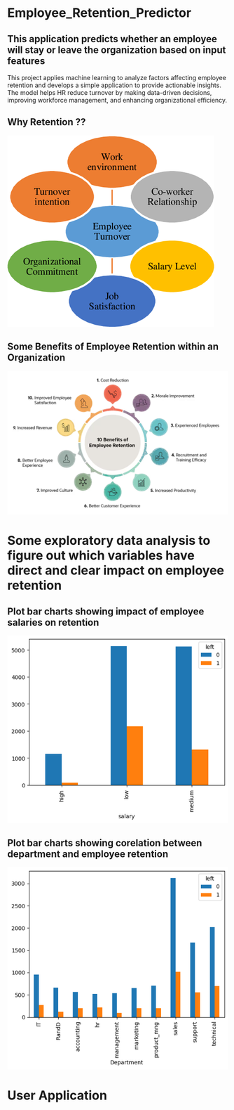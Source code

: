 # Employee_Retention_Predictor

## This application predicts whether an employee will stay or leave the organization based on input features
This project applies machine learning to analyze factors affecting employee retention and develops a simple application to provide actionable insights. The model helps HR reduce turnover by making data-driven decisions, improving workforce management, and enhancing organizational efficiency.

## Why Retention ??

![img alt](https://github.com/Tridibesh-033/Employee_Retention_Predictor/blob/main/reasons.png?raw=true)

## Some Benefits of Employee Retention within an Organization

![img alt](https://github.com/Tridibesh-033/Employee_Retention_Predictor/blob/main/benefits.png?raw=true)


# Some exploratory data analysis to figure out which variables have direct and clear impact on employee retention

## Plot bar charts showing impact of employee salaries on retention

![img alt](https://github.com/Tridibesh-033/Employee_Retention_Predictor/blob/main/output.png?raw=true)

## Plot bar charts showing corelation between department and employee retention

![img alt](https://github.com/Tridibesh-033/Employee_Retention_Predictor/blob/main/output_1.png?raw=true)


# User Application 




